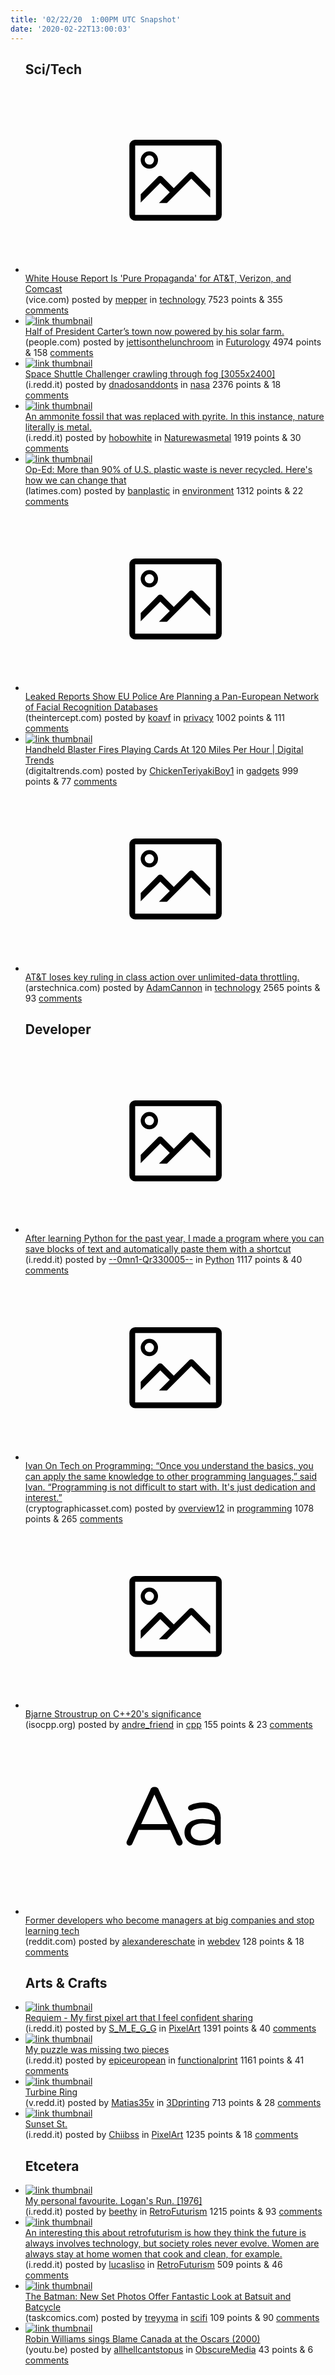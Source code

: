 ```yaml
---
title: '02/22/20  1:00PM UTC Snapshot'
date: '2020-02-22T13:00:03'
---
```

<ul>
<h2>Sci/Tech</h2>

<li><a href='https://www.vice.com/en_us/article/xgq4xn/white-house-report-is-pure-propaganda-for-atandt-verizon-and-comcast'><svg version='1.1' viewBox='-34 -14 104 64' preserveAspectRatio='xMidYMid meet' xmlns='http://www.w3.org/2000/svg' xmlns:xlink='http://www.w3.org/1999/xlink'>
    <title>link thumbnail</title>
    <path d='M32,4H4A2,2,0,0,0,2,6V30a2,2,0,0,0,2,2H32a2,2,0,0,0,2-2V6A2,2,0,0,0,32,4ZM4,30V6H32V30Z'></path>
    <path d='M8.92,14a3,3,0,1,0-3-3A3,3,0,0,0,8.92,14Zm0-4.6A1.6,1.6,0,1,1,7.33,11,1.6,1.6,0,0,1,8.92,9.41Z'></path>
    <path d='M22.78,15.37l-5.4,5.4-4-4a1,1,0,0,0-1.41,0L5.92,22.9v2.83l6.79-6.79L16,22.18l-3.75,3.75H15l8.45-8.45L30,24V21.18l-5.81-5.81A1,1,0,0,0,22.78,15.37Z'></path>
    </svg></a><div><div class='linkTitle'><a href='https://www.vice.com/en_us/article/xgq4xn/white-house-report-is-pure-propaganda-for-atandt-verizon-and-comcast'>White House Report Is 'Pure Propaganda' for AT&amp;T, Verizon, and Comcast</a></div>(vice.com) posted by <a href='https://www.reddit.com/user/mepper'>mepper</a> in <a href='https://www.reddit.com/r/technology'>technology</a> 7523 points & 355 <a href='https://www.reddit.com/r/technology/comments/f7n00j/white_house_report_is_pure_propaganda_for_att/'>comments</a></div></li>

<li><a href='https://people.com/politics/jimmy-carter-solar-panel-farm-powers-plains-georgia/'><img src='https://a.thumbs.redditmedia.com/eDty44aRIW_IBEaJPtjF7QaRdP9Tu6Y6hsbom_9PKH8.jpg' alt='link thumbnail'></a><div><div class='linkTitle'><a href='https://people.com/politics/jimmy-carter-solar-panel-farm-powers-plains-georgia/'>Half of President Carter’s town now powered by his solar farm.</a></div>(people.com) posted by <a href='https://www.reddit.com/user/jettisonthelunchroom'>jettisonthelunchroom</a> in <a href='https://www.reddit.com/r/Futurology'>Futurology</a> 4974 points & 158 <a href='https://www.reddit.com/r/Futurology/comments/f7mmah/half_of_president_carters_town_now_powered_by_his/'>comments</a></div></li>

<li><a href='https://i.redd.it/3av10z4didi41.jpg'><img src='https://a.thumbs.redditmedia.com/a-PUq7PqGEdFwRdHkeJxRsC9iA_HK8T2NYuFg1WUI50.jpg' alt='link thumbnail'></a><div><div class='linkTitle'><a href='https://i.redd.it/3av10z4didi41.jpg'>Space Shuttle Challenger crawling through fog [3055x2400]</a></div>(i.redd.it) posted by <a href='https://www.reddit.com/user/dnadosanddonts'>dnadosanddonts</a> in <a href='https://www.reddit.com/r/nasa'>nasa</a> 2376 points & 18 <a href='https://www.reddit.com/r/nasa/comments/f7kxvu/space_shuttle_challenger_crawling_through_fog/'>comments</a></div></li>

<li><a href='https://i.redd.it/boe19ldz4ei41.jpg'><img src='https://b.thumbs.redditmedia.com/DBreLk-CSd5uiz7NIMDh6G-8U4QAlYMb4jhs5cZzV2w.jpg' alt='link thumbnail'></a><div><div class='linkTitle'><a href='https://i.redd.it/boe19ldz4ei41.jpg'>An ammonite fossil that was replaced with pyrite. In this instance, nature literally is metal.</a></div>(i.redd.it) posted by <a href='https://www.reddit.com/user/hobowhite'>hobowhite</a> in <a href='https://www.reddit.com/r/Naturewasmetal'>Naturewasmetal</a> 1919 points & 30 <a href='https://www.reddit.com/r/Naturewasmetal/comments/f7mifu/an_ammonite_fossil_that_was_replaced_with_pyrite/'>comments</a></div></li>

<li><a href='https://www.latimes.com/opinion/story/2020-02-21/plastic-waste-never-recycled-u-s'><img src='https://a.thumbs.redditmedia.com/zzN43WtKqHPfJxOCLwlxOkr2rNva8MxfjWC-wTHmAv4.jpg' alt='link thumbnail'></a><div><div class='linkTitle'><a href='https://www.latimes.com/opinion/story/2020-02-21/plastic-waste-never-recycled-u-s'>Op-Ed: More than 90% of U.S. plastic waste is never recycled. Here's how we can change that</a></div>(latimes.com) posted by <a href='https://www.reddit.com/user/banplastic'>banplastic</a> in <a href='https://www.reddit.com/r/environment'>environment</a> 1312 points & 22 <a href='https://www.reddit.com/r/environment/comments/f7gkpp/oped_more_than_90_of_us_plastic_waste_is_never/'>comments</a></div></li>

<li><a href='https://theintercept.com/2020/02/21/eu-facial-recognition-database/'><svg version='1.1' viewBox='-34 -14 104 64' preserveAspectRatio='xMidYMid meet' xmlns='http://www.w3.org/2000/svg' xmlns:xlink='http://www.w3.org/1999/xlink'>
    <title>link thumbnail</title>
    <path d='M32,4H4A2,2,0,0,0,2,6V30a2,2,0,0,0,2,2H32a2,2,0,0,0,2-2V6A2,2,0,0,0,32,4ZM4,30V6H32V30Z'></path>
    <path d='M8.92,14a3,3,0,1,0-3-3A3,3,0,0,0,8.92,14Zm0-4.6A1.6,1.6,0,1,1,7.33,11,1.6,1.6,0,0,1,8.92,9.41Z'></path>
    <path d='M22.78,15.37l-5.4,5.4-4-4a1,1,0,0,0-1.41,0L5.92,22.9v2.83l6.79-6.79L16,22.18l-3.75,3.75H15l8.45-8.45L30,24V21.18l-5.81-5.81A1,1,0,0,0,22.78,15.37Z'></path>
    </svg></a><div><div class='linkTitle'><a href='https://theintercept.com/2020/02/21/eu-facial-recognition-database/'>Leaked Reports Show EU Police Are Planning a Pan-European Network of Facial Recognition Databases</a></div>(theintercept.com) posted by <a href='https://www.reddit.com/user/koavf'>koavf</a> in <a href='https://www.reddit.com/r/privacy'>privacy</a> 1002 points & 111 <a href='https://www.reddit.com/r/privacy/comments/f7dm3i/leaked_reports_show_eu_police_are_planning_a/'>comments</a></div></li>

<li><a href='https://www.digitaltrends.com/cool-tech/blaster-fires-playing-cards-120-mph/?utm_source=reddit&amp;utm_medium=web'><img src='https://b.thumbs.redditmedia.com/1bj9RHaeRWxu5ysQMWXM9VPewtpzzTLrgMvnCtLaRsE.jpg' alt='link thumbnail'></a><div><div class='linkTitle'><a href='https://www.digitaltrends.com/cool-tech/blaster-fires-playing-cards-120-mph/?utm_source=reddit&amp;utm_medium=web'>Handheld Blaster Fires Playing Cards At 120 Miles Per Hour | Digital Trends</a></div>(digitaltrends.com) posted by <a href='https://www.reddit.com/user/ChickenTeriyakiBoy1'>ChickenTeriyakiBoy1</a> in <a href='https://www.reddit.com/r/gadgets'>gadgets</a> 999 points & 77 <a href='https://www.reddit.com/r/gadgets/comments/f7byyt/handheld_blaster_fires_playing_cards_at_120_miles/'>comments</a></div></li>

<li><a href='https://arstechnica.com/tech-policy/2020/02/att-loses-key-ruling-in-class-action-over-unlimited-data-throttling/'><svg version='1.1' viewBox='-34 -14 104 64' preserveAspectRatio='xMidYMid meet' xmlns='http://www.w3.org/2000/svg' xmlns:xlink='http://www.w3.org/1999/xlink'>
    <title>link thumbnail</title>
    <path d='M32,4H4A2,2,0,0,0,2,6V30a2,2,0,0,0,2,2H32a2,2,0,0,0,2-2V6A2,2,0,0,0,32,4ZM4,30V6H32V30Z'></path>
    <path d='M8.92,14a3,3,0,1,0-3-3A3,3,0,0,0,8.92,14Zm0-4.6A1.6,1.6,0,1,1,7.33,11,1.6,1.6,0,0,1,8.92,9.41Z'></path>
    <path d='M22.78,15.37l-5.4,5.4-4-4a1,1,0,0,0-1.41,0L5.92,22.9v2.83l6.79-6.79L16,22.18l-3.75,3.75H15l8.45-8.45L30,24V21.18l-5.81-5.81A1,1,0,0,0,22.78,15.37Z'></path>
    </svg></a><div><div class='linkTitle'><a href='https://arstechnica.com/tech-policy/2020/02/att-loses-key-ruling-in-class-action-over-unlimited-data-throttling/'>AT&amp;T loses key ruling in class action over unlimited-data throttling.</a></div>(arstechnica.com) posted by <a href='https://www.reddit.com/user/AdamCannon'>AdamCannon</a> in <a href='https://www.reddit.com/r/technology'>technology</a> 2565 points & 93 <a href='https://www.reddit.com/r/technology/comments/f7e0xr/att_loses_key_ruling_in_class_action_over/'>comments</a></div></li>

<h2>Developer</h2>

<li><a href='https://i.redd.it/uks9yjvtzci41.gif'><svg version='1.1' viewBox='-34 -14 104 64' preserveAspectRatio='xMidYMid meet' xmlns='http://www.w3.org/2000/svg' xmlns:xlink='http://www.w3.org/1999/xlink'>
    <title>link thumbnail</title>
    <path d='M32,4H4A2,2,0,0,0,2,6V30a2,2,0,0,0,2,2H32a2,2,0,0,0,2-2V6A2,2,0,0,0,32,4ZM4,30V6H32V30Z'></path>
    <path d='M8.92,14a3,3,0,1,0-3-3A3,3,0,0,0,8.92,14Zm0-4.6A1.6,1.6,0,1,1,7.33,11,1.6,1.6,0,0,1,8.92,9.41Z'></path>
    <path d='M22.78,15.37l-5.4,5.4-4-4a1,1,0,0,0-1.41,0L5.92,22.9v2.83l6.79-6.79L16,22.18l-3.75,3.75H15l8.45-8.45L30,24V21.18l-5.81-5.81A1,1,0,0,0,22.78,15.37Z'></path>
    </svg></a><div><div class='linkTitle'><a href='https://i.redd.it/uks9yjvtzci41.gif'>After learning Python for the past year, I made a program where you can save blocks of text and automatically paste them with a shortcut</a></div>(i.redd.it) posted by <a href='https://www.reddit.com/user/--0mn1-Qr330005--'>--0mn1-Qr330005--</a> in <a href='https://www.reddit.com/r/Python'>Python</a> 1117 points & 40 <a href='https://www.reddit.com/r/Python/comments/f7jiub/after_learning_python_for_the_past_year_i_made_a/'>comments</a></div></li>

<li><a href='https://cryptographicasset.com/ivan-on-tech-on-programming-in-solidity-c-and-javascript/'><svg version='1.1' viewBox='-34 -14 104 64' preserveAspectRatio='xMidYMid meet' xmlns='http://www.w3.org/2000/svg' xmlns:xlink='http://www.w3.org/1999/xlink'>
    <title>link thumbnail</title>
    <path d='M32,4H4A2,2,0,0,0,2,6V30a2,2,0,0,0,2,2H32a2,2,0,0,0,2-2V6A2,2,0,0,0,32,4ZM4,30V6H32V30Z'></path>
    <path d='M8.92,14a3,3,0,1,0-3-3A3,3,0,0,0,8.92,14Zm0-4.6A1.6,1.6,0,1,1,7.33,11,1.6,1.6,0,0,1,8.92,9.41Z'></path>
    <path d='M22.78,15.37l-5.4,5.4-4-4a1,1,0,0,0-1.41,0L5.92,22.9v2.83l6.79-6.79L16,22.18l-3.75,3.75H15l8.45-8.45L30,24V21.18l-5.81-5.81A1,1,0,0,0,22.78,15.37Z'></path>
    </svg></a><div><div class='linkTitle'><a href='https://cryptographicasset.com/ivan-on-tech-on-programming-in-solidity-c-and-javascript/'>Ivan On Tech on Programming: “Once you understand the basics, you can apply the same knowledge to other programming languages,” said Ivan. “Programming is not difficult to start with. It's just dedication and interest.”</a></div>(cryptographicasset.com) posted by <a href='https://www.reddit.com/user/overview12'>overview12</a> in <a href='https://www.reddit.com/r/programming'>programming</a> 1078 points & 265 <a href='https://www.reddit.com/r/programming/comments/f7is00/ivan_on_tech_on_programming_once_you_understand/'>comments</a></div></li>

<li><a href='https://isocpp.org//blog/2020/02/bjarne-stroustrup-on-cpp20s-significance'><svg version='1.1' viewBox='-34 -14 104 64' preserveAspectRatio='xMidYMid meet' xmlns='http://www.w3.org/2000/svg' xmlns:xlink='http://www.w3.org/1999/xlink'>
    <title>link thumbnail</title>
    <path d='M32,4H4A2,2,0,0,0,2,6V30a2,2,0,0,0,2,2H32a2,2,0,0,0,2-2V6A2,2,0,0,0,32,4ZM4,30V6H32V30Z'></path>
    <path d='M8.92,14a3,3,0,1,0-3-3A3,3,0,0,0,8.92,14Zm0-4.6A1.6,1.6,0,1,1,7.33,11,1.6,1.6,0,0,1,8.92,9.41Z'></path>
    <path d='M22.78,15.37l-5.4,5.4-4-4a1,1,0,0,0-1.41,0L5.92,22.9v2.83l6.79-6.79L16,22.18l-3.75,3.75H15l8.45-8.45L30,24V21.18l-5.81-5.81A1,1,0,0,0,22.78,15.37Z'></path>
    </svg></a><div><div class='linkTitle'><a href='https://isocpp.org//blog/2020/02/bjarne-stroustrup-on-cpp20s-significance'>Bjarne Stroustrup on C++20's significance</a></div>(isocpp.org) posted by <a href='https://www.reddit.com/user/andre_friend'>andre_friend</a> in <a href='https://www.reddit.com/r/cpp'>cpp</a> 155 points & 23 <a href='https://www.reddit.com/r/cpp/comments/f7h6xn/bjarne_stroustrup_on_c20s_significance/'>comments</a></div></li>

<li><a href='https://www.reddit.com/r/webdev/comments/f7nyrn/former_developers_who_become_managers_at_big/'><svg version='1.1' viewBox='-34 -12 104 64' preserveAspectRatio='xMidYMid slice' xmlns='http://www.w3.org/2000/svg' xmlns:xlink='http://www.w3.org/1999/xlink'>
    <title>text link thumbnail</title>
    <path d='M12.19,8.84a1.45,1.45,0,0,0-1.4-1h-.12a1.46,1.46,0,0,0-1.42,1L1.14,26.56a1.29,1.29,0,0,0-.14.59,1,1,0,0,0,1,1,1.12,1.12,0,0,0,1.08-.77l2.08-4.65h11l2.08,4.59a1.24,1.24,0,0,0,1.12.83,1.08,1.08,0,0,0,1.08-1.08,1.64,1.64,0,0,0-.14-.57ZM6.08,20.71l4.59-10.22,4.6,10.22Z'>
    </path>
    <path d='M32.24,14.78A6.35,6.35,0,0,0,27.6,13.2a11.36,11.36,0,0,0-4.7,1,1,1,0,0,0-.58.89,1,1,0,0,0,.94.92,1.23,1.23,0,0,0,.39-.08,8.87,8.87,0,0,1,3.72-.81c2.7,0,4.28,1.33,4.28,3.92v.5a15.29,15.29,0,0,0-4.42-.61c-3.64,0-6.14,1.61-6.14,4.64v.05c0,2.95,2.7,4.48,5.37,4.48a6.29,6.29,0,0,0,5.19-2.48V26.9a1,1,0,0,0,1,1,1,1,0,0,0,1-1.06V19A5.71,5.71,0,0,0,32.24,14.78Zm-.56,7.7c0,2.28-2.17,3.89-4.81,3.89-1.94,0-3.61-1.06-3.61-2.86v-.06c0-1.8,1.5-3,4.2-3a15.2,15.2,0,0,1,4.22.61Z'>
    </path>
    </svg></a><div><div class='linkTitle'><a href='https://www.reddit.com/r/webdev/comments/f7nyrn/former_developers_who_become_managers_at_big/'>Former developers who become managers at big companies and stop learning tech</a></div>(reddit.com) posted by <a href='https://www.reddit.com/user/alexandereschate'>alexandereschate</a> in <a href='https://www.reddit.com/r/webdev'>webdev</a> 128 points & 18 <a href='https://www.reddit.com/r/webdev/comments/f7nyrn/former_developers_who_become_managers_at_big/'>comments</a></div></li>

<h2>Arts & Crafts</h2>

<li><a href='https://i.redd.it/h6klrtnizei41.png'><img src='https://a.thumbs.redditmedia.com/BZTarMOmLa-j0bBZXX4vAJ_t7xQIVFcJBo7o6skYrr0.jpg' alt='link thumbnail'></a><div><div class='linkTitle'><a href='https://i.redd.it/h6klrtnizei41.png'>Requiem - My first pixel art that I feel confident sharing</a></div>(i.redd.it) posted by <a href='https://www.reddit.com/user/S_M_E_G_G'>S_M_E_G_G</a> in <a href='https://www.reddit.com/r/PixelArt'>PixelArt</a> 1391 points & 40 <a href='https://www.reddit.com/r/PixelArt/comments/f7ogdu/requiem_my_first_pixel_art_that_i_feel_confident/'>comments</a></div></li>

<li><a href='https://i.redd.it/fmef358cpbi41.jpg'><img src='https://a.thumbs.redditmedia.com/oIyQvjP-yT_WBJwMf4mO6J7nbkhpb2_wjbNOsHWtfI4.jpg' alt='link thumbnail'></a><div><div class='linkTitle'><a href='https://i.redd.it/fmef358cpbi41.jpg'>My puzzle was missing two pieces</a></div>(i.redd.it) posted by <a href='https://www.reddit.com/user/epiceuropean'>epiceuropean</a> in <a href='https://www.reddit.com/r/functionalprint'>functionalprint</a> 1161 points & 41 <a href='https://www.reddit.com/r/functionalprint/comments/f7fmzl/my_puzzle_was_missing_two_pieces/'>comments</a></div></li>

<li><a href='https://v.redd.it/dh967gv83di41'><img src='https://b.thumbs.redditmedia.com/qLvuH621SNknZQNFqqPGLYdiKsI0gAdD08RI8NoCgdQ.jpg' alt='link thumbnail'></a><div><div class='linkTitle'><a href='https://v.redd.it/dh967gv83di41'>Turbine Ring</a></div>(v.redd.it) posted by <a href='https://www.reddit.com/user/Matias35v'>Matias35v</a> in <a href='https://www.reddit.com/r/3Dprinting'>3Dprinting</a> 713 points & 28 <a href='https://www.reddit.com/r/3Dprinting/comments/f7jswm/turbine_ring/'>comments</a></div></li>

<li><a href='https://i.redd.it/f4rnsdxtzdi41.png'><img src='https://b.thumbs.redditmedia.com/CNHH5S3g00ijoC0tfr0u57xwdbTbCjq5Y0wkieGFkIs.jpg' alt='link thumbnail'></a><div><div class='linkTitle'><a href='https://i.redd.it/f4rnsdxtzdi41.png'>Sunset St.</a></div>(i.redd.it) posted by <a href='https://www.reddit.com/user/Chiibss'>Chiibss</a> in <a href='https://www.reddit.com/r/PixelArt'>PixelArt</a> 1235 points & 18 <a href='https://www.reddit.com/r/PixelArt/comments/f7m5xb/sunset_st/'>comments</a></div></li>

<h2>Etcetera</h2>

<li><a href='https://i.redd.it/1b4tjsmosei41.jpg'><img src='https://b.thumbs.redditmedia.com/XG6LEFV2z1v8vHWf1DwH1SIOgQCO4Oa9saIE8u2Jy4I.jpg' alt='link thumbnail'></a><div><div class='linkTitle'><a href='https://i.redd.it/1b4tjsmosei41.jpg'>My personal favourite. Logan's Run. [1976]</a></div>(i.redd.it) posted by <a href='https://www.reddit.com/user/beethy'>beethy</a> in <a href='https://www.reddit.com/r/RetroFuturism'>RetroFuturism</a> 1215 points & 93 <a href='https://www.reddit.com/r/RetroFuturism/comments/f7o270/my_personal_favourite_logans_run_1976/'>comments</a></div></li>

<li><a href='https://i.redd.it/2ejav8331ei41.jpg'><img src='https://b.thumbs.redditmedia.com/kMo53dK_Wz9X_lAb82hfQxPQUxp6os5myphgD6Bzcbo.jpg' alt='link thumbnail'></a><div><div class='linkTitle'><a href='https://i.redd.it/2ejav8331ei41.jpg'>An interesting this about retrofuturism is how they think the future is always involves technology, but society roles never evolve. Women are always stay at home women that cook and clean, for example.</a></div>(i.redd.it) posted by <a href='https://www.reddit.com/user/lucasliso'>lucasliso</a> in <a href='https://www.reddit.com/r/RetroFuturism'>RetroFuturism</a> 509 points & 46 <a href='https://www.reddit.com/r/RetroFuturism/comments/f7m9fx/an_interesting_this_about_retrofuturism_is_how/'>comments</a></div></li>

<li><a href='https://www.taskcomics.com/index.php/2020/02/21/the-batman-new-set-photos-offer-fantastic-look-at-batsuit-and-batcycle/'><img src='https://b.thumbs.redditmedia.com/C5PcX2S5eBUzxX6iPZTczoDNJOxM80FZFr8WRHkhIHw.jpg' alt='link thumbnail'></a><div><div class='linkTitle'><a href='https://www.taskcomics.com/index.php/2020/02/21/the-batman-new-set-photos-offer-fantastic-look-at-batsuit-and-batcycle/'>The Batman: New Set Photos Offer Fantastic Look at Batsuit and Batcycle</a></div>(taskcomics.com) posted by <a href='https://www.reddit.com/user/treyyma'>treyyma</a> in <a href='https://www.reddit.com/r/scifi'>scifi</a> 109 points & 90 <a href='https://www.reddit.com/r/scifi/comments/f7g1ns/the_batman_new_set_photos_offer_fantastic_look_at/'>comments</a></div></li>

<li><a href='https://youtu.be/IaXsWQAI2j4'><img src='https://b.thumbs.redditmedia.com/1Az_-nP95hVxbeR3KLYu5-AhMDlaakFnZQ6VfLU05as.jpg' alt='link thumbnail'></a><div><div class='linkTitle'><a href='https://youtu.be/IaXsWQAI2j4'>Robin Williams sings Blame Canada at the Oscars (2000)</a></div>(youtu.be) posted by <a href='https://www.reddit.com/user/allhellcantstopus'>allhellcantstopus</a> in <a href='https://www.reddit.com/r/ObscureMedia'>ObscureMedia</a> 43 points & 6 <a href='https://www.reddit.com/r/ObscureMedia/comments/f7gkgs/robin_williams_sings_blame_canada_at_the_oscars/'>comments</a></div></li>

</ul>
